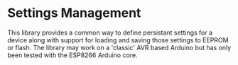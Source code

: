 # Settings Management

This library provides a common way to define persistant settings for a device along with support for loading and saving those settings to EEPROM or flash. The library may work on a 'classic' AVR based Arduino but has only been tested with the ESP8266 Arduino core.

